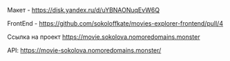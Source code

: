 Макет - https://disk.yandex.ru/d/uYBNAONuqEvW6Q

FrontEnd - https://github.com/sokoloffkate/movies-explorer-frontend/pull/4

Ссылка на проект https://movie.sokolova.nomoredomains.monster

API: https://movie-sokolova.nomoredomains.monster/